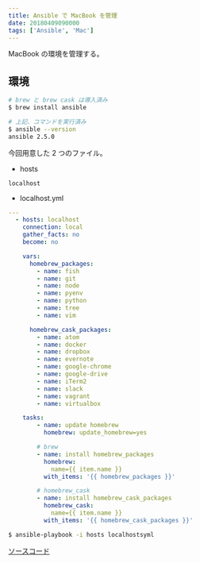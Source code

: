 ```yaml
---
title: Ansible で MacBook を管理
date: 20180409090000
tags: ['Ansible', 'Mac']
---
```


MacBook の環境を管理する。

## 環境
```bash
# brew と brew cask は導入済み
$ brew install ansible

# 上記、コマンドを実行済み
$ ansible --version
ansible 2.5.0
```

今回用意した 2 つのファイル。

- hosts
```hosts
localhost
```

- localhost.yml
```yaml
---
  - hosts: localhost
    connection: local
    gather_facts: no
    become: no

    vars:
      homebrew_packages:
        - name: fish
        - name: git
        - name: node
        - name: pyenv
        - name: python
        - name: tree
        - name: vim

      homebrew_cask_packages:
        - name: atom
        - name: docker
        - name: dropbox
        - name: evernote
        - name: google-chrome
        - name: google-drive
        - name: iTerm2
        - name: slack
        - name: vagrant
        - name: virtualbox

    tasks:
        - name: update homebrew
          homebrew: update_homebrew=yes

        # brew
        - name: install homebrew_packages
          homebrew:
            name={{ item.name }}
          with_items: '{{ homebrew_packages }}'

        # homebrew_cask
        - name: install homebrew_cask_packages
          homebrew_cask:
            name={{ item.name }}
          with_items: '{{ homebrew_cask_packages }}'
```

```bash
$ ansible-playbook -i hosts localhostsyml
```

[ソースコード](https://github.com/ritarock/dotfiles/tree/master/.macbook-provisioning)

